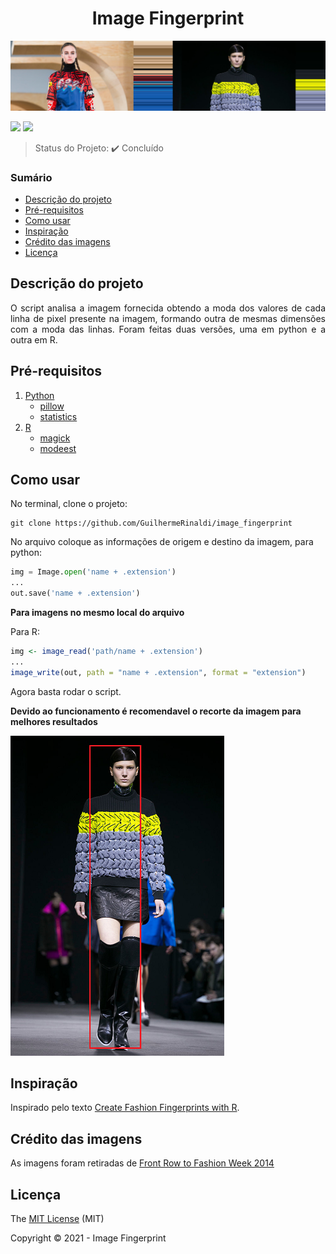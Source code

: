<h1 align="center">Image Fingerprint</h1> 

[![capa](img/capa.png "capa")](https://www.nytimes.com/newsgraphics/2014/02/14/fashion-week-editors-picks/index.html "capa") 

![](https://img.shields.io/static/v1?label=python&message=3.8.8&color=blue&style=for-the-badge&logo=PYTHON) 
![](https://img.shields.io/static/v1?label=R&message=3.6.1&color=blue&style=for-the-badge&logo=R)


> Status do Projeto: ✔️ Concluído

### Sumário 

- [Descrição do projeto](#descrição-do-projeto)
- [Pré-requisitos](#pré-requisitos)
- [Como usar](#como-usar)
- [Inspiração](#inspiração)
- [Crédito das imagens](#crédito-das-imagens)
- [Licença](#licença)
 


## Descrição do projeto 

<p align="justify">
	O script analisa a imagem fornecida obtendo a moda dos valores de cada linha de pixel presente na imagem, formando outra de mesmas dimensões com a moda das linhas. Foram feitas duas versões, uma em python e a outra em R.
</p>


## Pré-requisitos

1. [Python](https://www.python.org/downloads/)
	- [pillow](https://pillow.readthedocs.io/en/stable/index.html)
	- [statistics](https://docs.python.org/3.9/library/statistics.html?highlight=mode#)
2. [R](https://www.r-project.org/)
	- [magick](https://cran.r-project.org/web/packages/magick/vignettes/intro.html)
	- [modeest](https://cran.r-project.org/web/packages/modeest/index.html)



## Como usar

No terminal, clone o projeto: 

```
git clone https://github.com/GuilhermeRinaldi/image_fingerprint
```

No arquivo coloque as informações de origem e destino da imagem, para python: 

```python
img = Image.open('name + .extension')
...
out.save('name + .extension')
```
**Para imagens no mesmo local do arquivo**

Para R:
```R
img <- image_read('path/name + .extension')
...
image_write(out, path = "name + .extension", format = "extension")
```
Agora basta rodar o script.

**Devido ao funcionamento é recomendavel o recorte da imagem para melhores resultados**

[![exemplo de corte](img/exemplo_de_corte.png "exemplo de corte")](https://www.nytimes.com/newsgraphics/2014/02/14/fashion-week-editors-picks/index.html "exemplo de corte")


## Inspiração

Inspirado pelo texto [Create Fashion Fingerprints with R](https://www.r-bloggers.com/2014/10/create-fashion-fingerprints-with-r/ "Create Fashion Fingerprints with R").

## Crédito das imagens 

As imagens foram retiradas de [Front Row to Fashion Week 2014](https://www.nytimes.com/newsgraphics/2014/02/14/fashion-week-editors-picks/index.html "Front Row to Fashion Week 2014")                  

## Licença 

The [MIT License]() (MIT)

Copyright © 2021 - Image Fingerprint
                                                      

